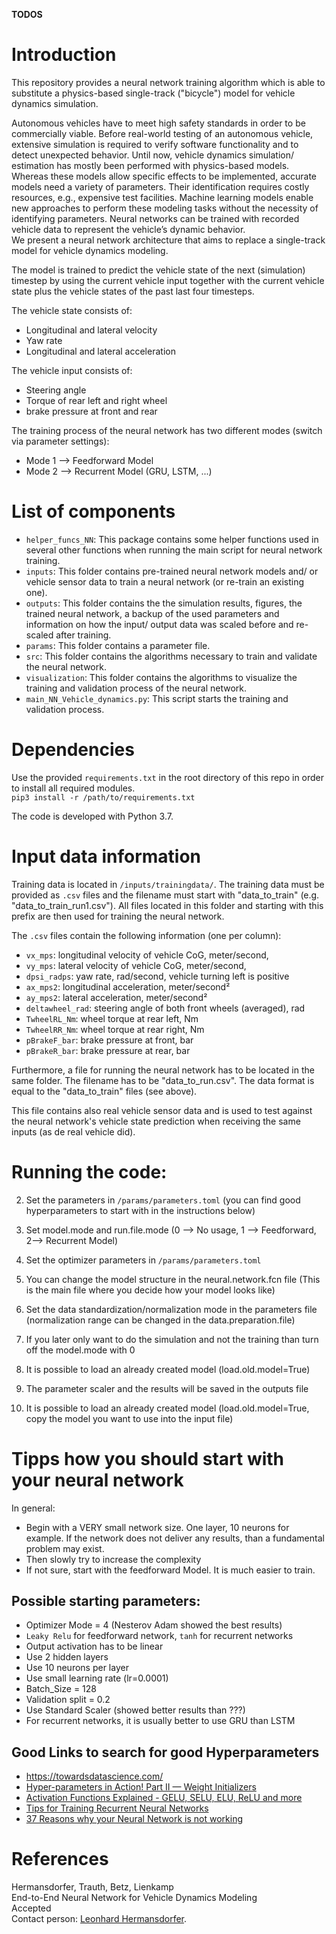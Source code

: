 **TODOS**

# Introduction

This repository provides a neural network training algorithm which is able to substitute a physics-based single-track ("bicycle") model for vehicle dynamics simulation.

Autonomous vehicles have to meet high safety standards
in order to be commercially viable. Before real-world
testing of an autonomous vehicle, extensive simulation is required
to verify software functionality and to detect unexpected behavior.
Until now, vehicle
dynamics simulation/ estimation has mostly been performed with physics-based
models. Whereas these models allow specific effects to
be implemented, accurate models need a variety of parameters.
Their identification requires costly resources, e.g., expensive test
facilities. Machine learning models enable new approaches to
perform these modeling tasks without the necessity of identifying
parameters. Neural networks can be trained with recorded vehicle
data to represent the vehicle’s dynamic behavior.\
We present a neural network architecture that aims to
replace a single-track model for vehicle dynamics modeling.

The model is trained to predict the vehicle state of the next (simulation) timestep by using the current vehicle input together with the current vehicle state plus the vehicle states of the past last four timesteps.

The vehicle state consists of:
* Longitudinal and lateral velocity
* Yaw rate
* Longitudinal and lateral acceleration

The vehicle input consists of:
* Steering angle
* Torque of rear left and right wheel
* brake pressure at front and rear

The training process of the neural network has two different modes (switch via parameter settings):
* Mode 1 --> Feedforward Model
* Mode 2 --> Recurrent Model (GRU, LSTM, ...)


# List of components

* `helper_funcs_NN`: This package contains some helper functions used in several other functions when running the main script for neural network training.
* `inputs`: This folder contains pre-trained neural network models and/ or vehicle sensor data to train a neural network (or re-train an existing one).
* `outputs`: This folder contains the the simulation results, figures, the trained neural network, a backup of the used parameters and information on how the input/ output data was scaled before and re-scaled after training.
* `params`: This folder contains a parameter file.
* `src`: This folder contains the algorithms necessary to train and validate the neural network.
* `visualization`: This folder contains the algorithms to visualize the training and validation process of the neural network.
* `main_NN_Vehicle_dynamics.py`: This script starts the training and validation process.


# Dependencies
Use the provided `requirements.txt` in the root directory of this repo in order to install all required modules.\
`pip3 install -r /path/to/requirements.txt`

The code is developed with Python 3.7.


# Input data information

Training data is located in `/inputs/trainingdata/`. The training data must be provided as `.csv` files and the filename must start with "data_to_train" (e.g. "data_to_train_run1.csv"). All files located in this folder and starting with this prefix are then used for training the neural network.

The `.csv` files contain the following information (one per column):
* `vx_mps`: longitudinal velocity of vehicle CoG, meter/second,
* `vy_mps`: lateral velocity of vehicle CoG, meter/second,
* `dpsi_radps`: yaw rate, rad/second, vehicle turning left is positive
* `ax_mps2`: longitudinal acceleration, meter/second²
* `ay_mps2`: lateral acceleration, meter/second²
* `deltawheel_rad`: steering angle of both front wheels (averaged), rad
* `TwheelRL_Nm`: wheel torque at rear left, Nm
* `TwheelRR_Nm`: wheel torque at rear right, Nm
* `pBrakeF_bar`: brake pressure at front, bar
* `pBrakeR_bar`: brake pressure at rear, bar

Furthermore, a file for running the neural network has to be located in the same folder. The filename has to be "data_to_run.csv".
The data format is equal to the "data_to_train" files (see above).

This file contains also real vehicle sensor data and is used to test against the neural network's vehicle state prediction when receiving the same inputs (as de real vehicle did).


# Running the code:

2.  Set the parameters in `/params/parameters.toml` (you can find good hyperparameters to start with in the instructions below)

3.  Set model.mode and run.file.mode (0 --> No usage, 1 --> Feedforward, 2--> Recurrent Model)

4.  Set the optimizer parameters in `/params/parameters.toml`

5.  You can change the model structure in the neural.network.fcn file (This is the main file where you decide how your model looks like)

6.  Set the data standardization/normalization mode in the parameters file (normalization range can be changed in the data.preparation.file)

7.  If you later only want to do the simulation and not the training than turn off the model.mode with 0

8.  It is possible to load an already created model (load.old.model=True)

9.  The parameter scaler and the results will be saved in the outputs file

7.  It is possible to load an already created model (load.old.model=True, copy the model you want to use into the input file)


# Tipps how you should start with your neural network

In general:
*  Begin with a VERY small network size. One layer, 10 neurons for example. If the network does not deliver any results, than a fundamental problem may exist.
*  Then slowly try to increase the complexity
*  If not sure, start with the feedforward Model. It is much easier to train.

## Possible starting parameters:

*  Optimizer Mode = 4 (Nesterov Adam showed the best results)
*  `Leaky Relu` for feedforward network, `tanh` for recurrent networks
*  Output activation has to be linear
*  Use 2 hidden layers
*  Use 10 neurons per layer
*  Use small learning rate (lr=0.0001)
*  Batch_Size = 128
*  Validation split = 0.2
*  Use Standard Scaler (showed better results than ???)
*  For recurrent networks, it is usually better to use GRU than LSTM

## Good Links to search for good Hyperparameters

*  https://towardsdatascience.com/
*  [Hyper-parameters in Action! Part II — Weight Initializers](https://towardsdatascience.com/hyper-parameters-in-action-part-ii-weight-initializers-35aee1a28404)
*  [Activation Functions Explained - GELU, SELU, ELU, ReLU and more](https://mlfromscratch.com/activation-functions-explained/#/)
*  [Tips for Training Recurrent Neural Networks](https://danijar.com/tips-for-training-recurrent-neural-networks/)
*  [37 Reasons why your Neural Network is not working](https://blog.slavv.com/37-reasons-why-your-neural-network-is-not-working-4020854bd607)


# References

Hermansdorfer, Trauth, Betz, Lienkamp\
End-to-End Neural Network for Vehicle Dynamics Modeling\
Accepted\
Contact person: [Leonhard Hermansdorfer](mailto:leo.hermansdorfer@tum.de).
